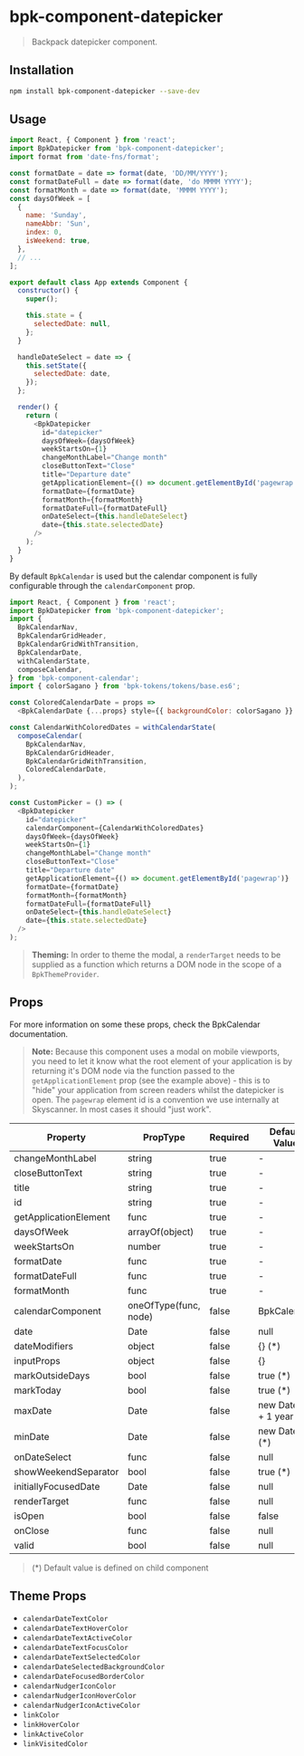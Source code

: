 # bpk-component-datepicker

> Backpack datepicker component.

## Installation

```sh
npm install bpk-component-datepicker --save-dev
```

## Usage

```js
import React, { Component } from 'react';
import BpkDatepicker from 'bpk-component-datepicker';
import format from 'date-fns/format';

const formatDate = date => format(date, 'DD/MM/YYYY');
const formatDateFull = date => format(date, 'do MMMM YYYY');
const formatMonth = date => format(date, 'MMMM YYYY');
const daysOfWeek = [
  {
    name: 'Sunday',
    nameAbbr: 'Sun',
    index: 0,
    isWeekend: true,
  },
  // ...
];

export default class App extends Component {
  constructor() {
    super();

    this.state = {
      selectedDate: null,
    };
  }

  handleDateSelect = date => {
    this.setState({
      selectedDate: date,
    });
  };

  render() {
    return (
      <BpkDatepicker
        id="datepicker"
        daysOfWeek={daysOfWeek}
        weekStartsOn={1}
        changeMonthLabel="Change month"
        closeButtonText="Close"
        title="Departure date"
        getApplicationElement={() => document.getElementById('pagewrap')}
        formatDate={formatDate}
        formatMonth={formatMonth}
        formatDateFull={formatDateFull}
        onDateSelect={this.handleDateSelect}
        date={this.state.selectedDate}
      />
    );
  }
}
```

By default `BpkCalendar` is used but the calendar component is fully configurable through the `calendarComponent` prop.

```js
import React, { Component } from 'react';
import BpkDatepicker from 'bpk-component-datepicker';
import {
  BpkCalendarNav,
  BpkCalendarGridHeader,
  BpkCalendarGridWithTransition,
  BpkCalendarDate,
  withCalendarState,
  composeCalendar,
} from 'bpk-component-calendar';
import { colorSagano } from 'bpk-tokens/tokens/base.es6';

const ColoredCalendarDate = props =>
  <BpkCalendarDate {...props} style={{ backgroundColor: colorSagano }} />;

const CalendarWithColoredDates = withCalendarState(
  composeCalendar(
    BpkCalendarNav,
    BpkCalendarGridHeader,
    BpkCalendarGridWithTransition,
    ColoredCalendarDate,
  ),
);

const CustomPicker = () => (
  <BpkDatepicker
    id="datepicker"
    calendarComponent={CalendarWithColoredDates}
    daysOfWeek={daysOfWeek}
    weekStartsOn={1}
    changeMonthLabel="Change month"
    closeButtonText="Close"
    title="Departure date"
    getApplicationElement={() => document.getElementById('pagewrap')}
    formatDate={formatDate}
    formatMonth={formatMonth}
    formatDateFull={formatDateFull}
    onDateSelect={this.handleDateSelect}
    date={this.state.selectedDate}
  />
);
```

> **Theming:** In order to theme the modal, a `renderTarget` needs to be supplied as a function which returns a DOM node
> in the scope of a `BpkThemeProvider`.

## Props

For more information on some these props, check the BpkCalendar documentation.

> **Note:** Because this component uses a modal on mobile viewports, you need to let it know what
> the root element of your application is by returning it's DOM node via the function passed to the
> `getApplicationElement` prop (see the example above) - this is to "hide" your application from
> screen readers whilst the datepicker is open. The `pagewrap` element id is a convention we use internally at Skyscanner. In most cases it should "just work".

| Property              | PropType              | Required | Default Value                       |
| --------------------- | --------------------- | -------- | ----------------------------------- |
| changeMonthLabel      | string                | true     | -                                   |
| closeButtonText       | string                | true     | -                                   |
| title                 | string                | true     | -                                   |
| id                    | string                | true     | -                                   |
| getApplicationElement | func                  | true     | -                                   |
| daysOfWeek            | arrayOf(object)       | true     | -                                   |
| weekStartsOn          | number                | true     | -                                   |
| formatDate            | func                  | true     | -                                   |
| formatDateFull        | func                  | true     | -                                   |
| formatMonth           | func                  | true     | -                                   |
| calendarComponent     | oneOfType(func, node) | false    | BpkCalendar                         |
| date                  | Date                  | false    | null                                |
| dateModifiers         | object                | false    | {} (\*)                             |
| inputProps            | object                | false    | {}                                  |
| markOutsideDays       | bool                  | false    | true (\*)                           |
| markToday             | bool                  | false    | true (\*)                           |
| maxDate               | Date                  | false    | new Date() + 1 year (\*)            |
| minDate               | Date                  | false    | new Date() (\*)                     |
| onDateSelect          | func                  | false    | null                                |
| showWeekendSeparator  | bool                  | false    | true (\*)                           |
| initiallyFocusedDate  | Date                  | false    | null                                |
| renderTarget          | func                  | false    | null                                |
| isOpen                | bool                  | false    | false                               |
| onClose               | func                  | false    | null                                |
| valid                 | bool                  | false    | null                                |

> (\*) Default value is defined on child component

## Theme Props

- `calendarDateTextColor`
- `calendarDateTextHoverColor`
- `calendarDateTextActiveColor`
- `calendarDateTextFocusColor`
- `calendarDateTextSelectedColor`
- `calendarDateSelectedBackgroundColor`
- `calendarDateFocusedBorderColor`
- `calendarNudgerIconColor`
- `calendarNudgerIconHoverColor`
- `calendarNudgerIconActiveColor`
- `linkColor`
- `linkHoverColor`
- `linkActiveColor`
- `linkVisitedColor`
